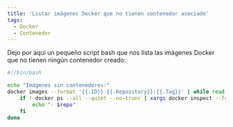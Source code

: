```yaml
---
title: 'Listar imágenes Docker que no tienen contenedor asociado'
tags: 
  - Docker
  - Contenedor
---
```

Dejo por aquí un pequeño script bash que nos lista las imágenes Docker que no tienen ningún contenedor creado:

```bash
#!/bin/bash

echo "Imágenes sin contenedores:"
docker images --format '{{.ID}} {{.Repository}}:{{.Tag}}' | while read img repo; do
    if ! docker ps --all --quiet --no-trunc | xargs docker inspect --format '{{.Image}}' | grep -q $img; then
        echo "- $repo"
    fi
done
```
